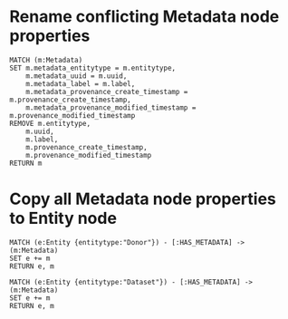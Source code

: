 # Rename conflicting Metadata node properties

````
MATCH (m:Metadata)
SET m.metadata_entitytype = m.entitytype, 
    m.metadata_uuid = m.uuid, 
    m.metadata_label = m.label,
    m.metadata_provenance_create_timestamp = m.provenance_create_timestamp,
    m.metadata_provenance_modified_timestamp = m.provenance_modified_timestamp
REMOVE m.entitytype, 
    m.uuid, 
    m.label, 
    m.provenance_create_timestamp, 
    m.provenance_modified_timestamp
RETURN m
````

# Copy all Metadata node properties to Entity node

````
MATCH (e:Entity {entitytype:"Donor"}) - [:HAS_METADATA] -> (m:Metadata)
SET e += m
RETURN e, m
````

````
MATCH (e:Entity {entitytype:"Dataset"}) - [:HAS_METADATA] -> (m:Metadata)
SET e += m
RETURN e, m
````
